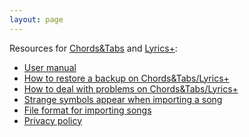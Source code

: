 ```yaml
---
layout: page
---
```


Resources for [Chords&Tabs](http://itunes.apple.com/app/cifra/id419424673?mt=8&at=11laGg&ct=page) and [
Lyrics+](http://itunes.apple.com/app/letra/id419425457?mt=8&at=11laGg&ct=page):

- [User manual](manual-en)
- [How to restore a backup on Chords&Tabs/Lyrics+](backup-cifra-en)
- [How to deal with problems on Chords&Tabs/Lyrics+](troubleshooting-cifra-en)
- [Strange symbols appear when importing a song](symbols-en)
- [File format for importing songs](file-format-en)
- [Privacy policy](privacy)